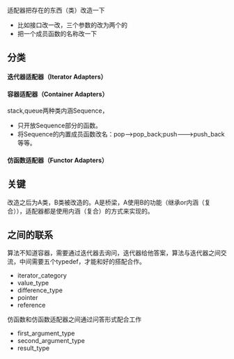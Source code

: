 适配器把存在的东西（类）改造一下
- 比如接口改一改，三个参数的改为两个的
- 把一个成员函数的名称改一下

## 分类
#### 迭代器适配器（Iterator Adapters）
#### 容器适配器（Container Adapters）
stack,queue两种类内涵Sequence，
- 只开放Sequence部分的函数。
- 将Sequence的内置成员函数改名：pop-->pop_back;push--->push_back等等。
#### 仿函数适配器（Functor Adapters）

## 关键
改造之后为A类，B类被改造的。A是桥梁，A使用B的功能（继承or内涵（复合）），适配器都是使用内涵（复合）的方式来实现的。

## 之间的联系
算法不知道容器，需要通过迭代器去询问，迭代器给他答案，算法与迭代器之间交流，中间需要五个typedef，才能和好的搭配合作。
- iterator_category
- value_type
- difference_type
- pointer
- reference

仿函数和仿函数适配器之间通过问答形式配合工作
- first_argument_type
- second_argument_type
- result_type
